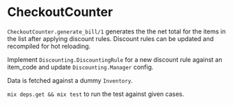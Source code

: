 # CheckoutCounter
  
  `CheckoutCounter.generate_bill/1` generates the the net total for the items in the list after applying discount rules. Discount rules can be updated and recompiled for hot reloading.

  Implement `Discounting.DiscountingRule` for a new discount rule against an item_code and update `Discounting.Manager` config.

  Data is fetched against a dummy `Inventory`.

  `mix deps.get && mix test` to run the test against given cases.
